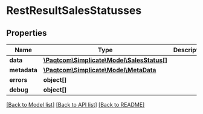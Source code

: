 # RestResultSalesStatusses

## Properties

 Name         | Type                                                      | Description | Notes      
--------------|-----------------------------------------------------------|-------------|------------
 **data**     | [**\Paqtcom\Simplicate\Model\SalesStatus[]**](SalesStatus.md) |             | [optional] 
 **metadata** | [**\Paqtcom\Simplicate\Model\MetaData**](MetaData.md)         |             | [optional] 
 **errors**   | **object[]**                                              |             | [optional] 
 **debug**    | **object[]**                                              |             | [optional] 

[[Back to Model list]](../README.md#documentation-for-models) [[Back to API list]](../README.md#documentation-for-api-endpoints) [[Back to README]](../README.md)


